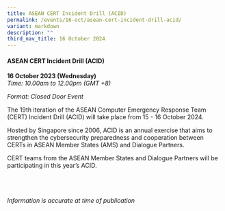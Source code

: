 ```yaml
---
title: ASEAN CERT Incident Drill (ACID)
permalink: /events/16-oct/asean-cert-incident-drill-acid/
variant: markdown
description: ""
third_nav_title: 16 October 2024
---
```

#### **ASEAN CERT Incident Drill (ACID)**

**16 October 2023 (Wednesday)**  
*Time: 10.00am to 12.00pm (GMT +8)*

*Format: Closed Door Event*

The 19th iteration of the ASEAN Computer Emergency Response Team (CERT) Incident Drill (ACID) will take place from 15 - 16 October 2024.

Hosted by Singapore since 2006, ACID is an annual exercise that aims to strengthen the cybersecurity preparedness and cooperation between CERTs in ASEAN Member States (AMS) and Dialogue Partners.

CERT teams from the ASEAN Member States and Dialogue Partners will be participating in this year’s ACID.

<br><br><br>
*Information is accurate at time of publication*